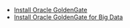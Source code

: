 - [Install Oracle GoldenGate](https://github.com/ngocdiec/oracle/blob/main/GoldenGate/install.md)
- [Install Oracle GoldenGate for Big Data](https://github.com/ngocdiec/oracle/blob/main/GoldenGate/install-gg4bd.md)
